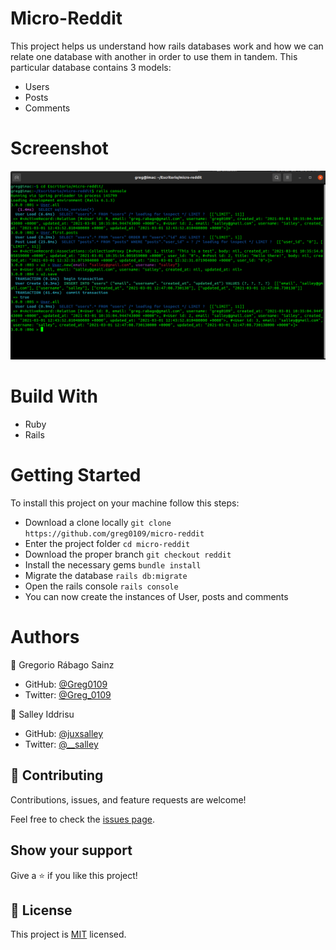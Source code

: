 # Micro-Reddit

This project helps us understand how rails databases work and how we can relate one database with another in order to use them in tandem.
This particular database contains 3 models:
- Users
- Posts
- Comments

# Screenshot

![Screenshot](app/assets/images/Screenshot.png)

# Build With

- Ruby
- Rails

# Getting Started

To install this project on your machine follow this steps:
- Download a clone locally ```git clone https://github.com/greg0109/micro-reddit```
- Enter the project folder ```cd micro-reddit```
- Download the proper branch ```git checkout reddit```
- Install the necessary gems ```bundle install```
- Migrate the database ```rails db:migrate```
- Open the rails console ```rails console```
- You can now create the instances of User, posts and comments

# Authors

👤 Gregorio Rábago Sainz

- GitHub: [@Greg0109](https://github.com/greg0109)
- Twitter: [@Greg_0109](https://twitter.com/greg_0109)

👤 Salley Iddrisu

- GitHub: [@juxsalley](https://github.com/juxsalley)
- Twitter: [@__salley](https://twitter.com/__salley)

## 🤝 Contributing

Contributions, issues, and feature requests are welcome!

Feel free to check the [issues page](https://github.com/greg0109/micro-reddit/issues).

## Show your support

Give a ⭐️ if you like this project!

## 📝 License

This project is [MIT](LICENSE) licensed.

